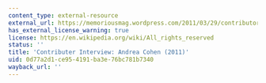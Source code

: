 ```yaml
---
content_type: external-resource
external_url: https://memoriousmag.wordpress.com/2011/03/29/contributor-interview-andrea-cohen/
has_external_license_warning: true
license: https://en.wikipedia.org/wiki/All_rights_reserved
status: ''
title: 'Contributer Interview: Andrea Cohen (2011)'
uid: 0d77a2d1-ce95-4191-ba3e-76bc781b7340
wayback_url: ''
---
```

